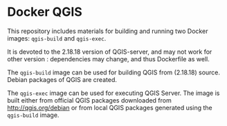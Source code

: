 # Docker QGIS

This repository includes materials for building and running two Docker images: `qgis-build` and
`qgis-exec`.

It is devoted to the 2.18.18 version of QGIS-server, and may not work for other version : dependencies may change, and thus Dockerfile as well.

The `qgis-build` image can be used for building QGIS from (2.18.18) source. Debian packages of QGIS are
created.

The `qgis-exec` image can be used for executing QGIS Server. The image is built either from official
QGIS packages downloaded from http://qgis.org/debian or from local QGIS packages generated using the
`qgis-build` image.
